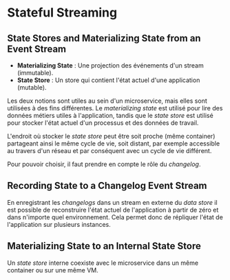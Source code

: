 # Stateful Streaming

## State Stores and Materializing State from an Event Stream

- **Materializing State** : Une projection des événements d'un stream (immutable).
- **State Store** : Un store qui contient l'état actuel d'une application (mutable).

Les deux notions sont utiles au sein d'un microservice, mais elles sont utilisées à des fins différentes. Le _materializing state_ est utilisé pour lire des données métiers utiles à l'application, tandis que le _state store_ est utilisé pour stocker l'état actuel d'un processus et des données de travail.

L'endroit où stocker le _state store_ peut être soit proche (même container) partageant ainsi le même cycle de vie, soit distant, par exemple accessible au travers d'un réseau et par conséquent avec un cycle de vie différent.

Pour pouvoir choisir, il faut prendre en compte le rôle du _changelog_.

## Recording State to a Changelog Event Stream

En enregistrant les _changelogs_ dans un stream en externe du _data store_ il est possible de reconstruire l'état actuel de l'application à partir de zéro et dans n'importe quel environnement. Cela permet donc de répliquer l'état de l'application sur plusieurs instances.

## Materializing State to an Internal State Store

Un _state store_ interne coexiste avec le microservice dans un même container ou sur une même VM.

